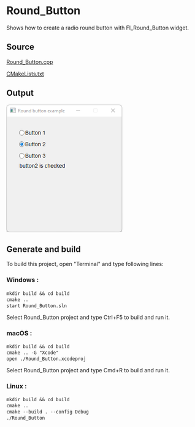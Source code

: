 # Round_Button

Shows how to create a radio round button with Fl_Round_Button widget.

## Source

[Round_Button.cpp](Round_Button.cpp)

[CMakeLists.txt](CMakeLists.txt)

## Output

![output](../../../docs/Pictures/Examples/Round_Button.png)

## Generate and build

To build this project, open "Terminal" and type following lines:

### Windows :

``` shell
mkdir build && cd build
cmake .. 
start Round_Button.sln
```

Select Round_Button project and type Ctrl+F5 to build and run it.

### macOS :

``` shell
mkdir build && cd build
cmake .. -G "Xcode"
open ./Round_Button.xcodeproj
```

Select Round_Button project and type Cmd+R to build and run it.

### Linux :

``` shell
mkdir build && cd build
cmake .. 
cmake --build . --config Debug
./Round_Button
```
